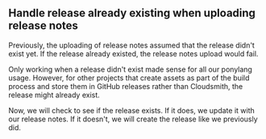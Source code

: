 ## Handle release already existing when uploading release notes

Previously, the uploading of release notes assumed that the release didn't exist yet. If the release already existed, the release notes upload would fail.

Only working when a release didn't exist made sense for all our ponylang usage. However, for other projects that create assets as part of the build process and store them in GitHub releases rather than Cloudsmith, the release might already exist.

Now, we will check to see if the release exists. If it does, we update it with our release notes. If it doesn't, we will create the release like we previously did.


